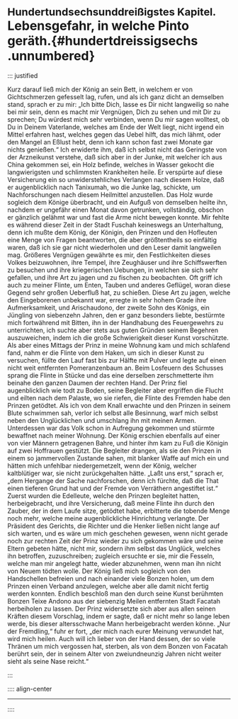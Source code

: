 # <small>Hundertundsechsunddreißigstes Kapitel.</small><br />Lebensgefahr, in welche Pinto geräth.{#hundertdreissigsechs .unnumbered}

::: justified

Kurz darauf ließ mich der König an sein Bett, in welchem er von Gichtschmerzen
gefesselt lag, rufen, und als ich ganz dicht an demselben stand, sprach er zu
mir: „Ich bitte Dich, lasse es Dir nicht langweilig so nahe bei mir sein, denn
es macht mir Vergnügen, Dich zu sehen und mit Dir zu sprechen; Du würdest mich
sehr verbinden, wenn Du mir sagen wolltest, ob Du in Deinem Vaterlande, welches
am Ende der Welt liegt, nicht irgend ein Mittel erfahren hast, welches gegen das
Uebel hilft, das mich lähmt, oder den Mangel an Eßlust hebt, denn ich kann schon
fast zwei Monate gar nichts genießen.“ Ich erwiderte ihm, daß ich selbst nicht
das Geringste von der Arzneikunst verstehe, daß sich aber in der Junke, mit
welcher ich aus China gekommen sei, ein Holz befinde, welches in Wasser gekocht
die langwierigsten und schlimmsten Krankheiten heile. Er verspürte auf diese
Versicherung ein so unwiderstehliches Verlangen nach diesem Holze, daß er
augenblicklich nach Tanixumah, wo die Junke lag, schickte, um Nachforschungen
nach diesem Heilmittel anzustellen. Das Holz wurde sogleich dem Könige
überbracht, und ein Aufguß von demselben heilte ihn, nachdem er ungefähr einen
Monat davon getrunken, vollständig, obschon er gänzlich gelähmt war und fast die
Arme nicht bewegen konnte. Mir fehlte es während dieser Zeit in der Stadt
Fuschah keineswegs an Unterhaltung, denn ich mußte dem König, der Königin, den
Prinzen und den Hofleuten eine Menge von Fragen beantworten, die aber
größtentheils so einfältig waren, daß ich sie gar nicht wiederholen und den
Leser damit langweilen mag. Größeres Vergnügen gewährte es mir, den
Festlichkeiten dieses Volkes beizuwohnen, ihre Tempel, ihre Zeughäuser und ihre
Schiffswerften zu besuchen und ihre kriegerischen Uebungen, in welchen sie sich
sehr gefallen, und ihre Art zu jagen und zu fischen zu beobachten. Oft griff ich
auch zu meiner Flinte, um Enten, Tauben und anderes Geflügel, woran diese Gegend
sehr großen Ueberfluß hat, zu schießen. Diese Art zu jagen, welche den
Eingeborenen unbekannt war, erregte in sehr hohem Grade ihre Aufmerksamkeit, und
Arischaudono, der zweite Sohn des Königs, ein Jüngling von siebenzehn Jahren,
den er ganz besonders liebte, bestürmte mich fortwährend mit Bitten, ihn in der
Handhabung des Feuergewehrs zu unterrichten, ich suchte aber stets aus guten
Gründen seinem Begehren auszuweichen, indem ich die große Schwierigkeit dieser
Kunst vorschützte. Als aber eines Mittags der Prinz in meine Wohnung kam und
mich schlafend fand, nahm er die Flinte von dem Haken, um sich in dieser Kunst
zu versuchen, füllte den Lauf fast bis zur Hälfte mit Pulver und legte auf einen
nicht weit entfernten Pomeranzenbaum an. Beim Losfeuern des Schusses sprang die
Flinte in Stücke und das eine derselben zerschmetterte ihm beinahe den ganzen
Daumen der rechten Hand. Der Prinz fiel augenblicklich wie todt zu Boden, seine
Begleiter aber ergriffen die Flucht und eilten nach dem Palaste, wo sie riefen,
die Flinte des Fremden habe den Prinzen getödtet. Als ich von dem Knall erwachte
und den Prinzen in seinem Blute schwimmen sah, verlor ich selbst alle Besinnung,
warf mich selbst neben den Unglücklichen und umschlang ihn mit meinen Armen.
Unterdessen war das Volk schon in Aufregung gekommen und stürmte bewaffnet nach
meiner Wohnung. Der König erschien ebenfalls auf einer von vier Männern
getragenen Bahre, und hinter ihm kam zu Fuß die Königin auf zwei Hoffrauen
gestützt. Die Begleiter drangen, als sie den Prinzen in einem so jammervollen
Zustande sahen, mit blanker Waffe auf mich ein und hätten mich unfehlbar
niedergemetzelt, wenn der König, welcher kaltblütiger war, sie nicht
zurückgehalten hätte. „Laßt uns erst,“ sprach er, „dem Hergange der Sache
nachforschen, denn ich fürchte, daß die That einen tieferen Grund hat und der
Fremde von Verräthern angestiftet ist.“ Zuerst wurden die Edelleute, welche den
Prinzen begleitet hatten, herbeigebracht, und ihre Versicherung, daß meine
Flinte ihn durch den Zauber, der in dem Laufe sitze, getödtet habe, erbitterte
die tobende Menge noch mehr, welche meine augenblickliche Hinrichtung verlangte.
Der Präsident des Gerichts, die Richter und die Henker ließen nicht lange auf
sich warten, und es wäre um mich geschehen gewesen, wenn nicht gerade noch zur
rechten Zeit der Prinz wieder zu sich gekommen wäre und seine Eltern gebeten
hätte, nicht mir, sondern ihm selbst das Unglück, welches ihn betroffen,
zuzuschreiben; zugleich ersuchte er sie, mir die Fesseln, welche man mir
angelegt hatte, wieder abzunehmen, wenn man ihn nicht von Neuem tödten wolle.
Der König ließ mich sogleich von den Handschellen befreien und nach einander
viele Bonzen holen, um dem Prinzen einen Verband anzulegen, welche aber alle
damit nicht fertig werden konnten. Endlich beschloß man den durch seine Kunst
berühmten Bonzen Teixe Andono aus der siebenzig Meilen entfernten Stadt Facatah
herbeiholen zu lassen. Der Prinz widersetzte sich aber aus allen seinen Kräften
diesem Vorschlag, indem er sagte, daß er nicht mehr so lange leben werde, bis
dieser altersschwache Mann herbeigebracht werden könne. „Nur der Fremdling,“
fuhr er fort, „der mich nach eurer Meinung verwundet hat, wird mich heilen. Auch
will ich lieber von der Hand dessen, der so viele Thränen um mich vergossen hat,
sterben, als von dem Bonzen von Facatah berührt sein, der in seinem Alter von
zweiundneunzig Jahren nicht weiter sieht als seine Nase reicht.“ 


:::


:::: align-center
****
::::
